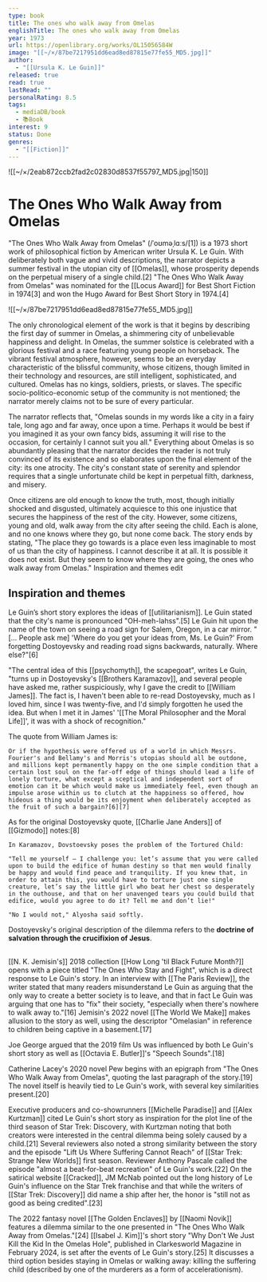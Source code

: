 ```yaml
---
type: book
title: The ones who walk away from Omelas
englishTitle: The ones who walk away from Omelas
year: 1973
url: https://openlibrary.org/works/OL15056584W
image: "[[~/×/87be7217951dd6ead8ed87815e77fe55_MD5.jpg]]"
author:
  - "[[Ursula K. Le Guin]]"
released: true
read: true
lastRead: ""
personalRating: 8.5
tags:
  - mediaDB/book
  - 📚Book
interest: 9
status: Done
genres:
  - "[[Fiction]]"
---
```


![[~/×/2eab872ccb2fad2c02830d8537f55797_MD5.jpg|150]]

# The Ones Who Walk Away from Omelas

"The Ones Who Walk Away from Omelas" (/ˈoʊməˌlɑːs/[1]) is a 1973 short work of philosophical fiction by American writer Ursula K. Le Guin. With deliberately both vague and vivid descriptions, the narrator depicts a summer festival in the utopian city of [[Omelas]], whose prosperity depends on the perpetual misery of a single child.[2] "The Ones Who Walk Away from Omelas" was nominated for the [[Locus Award]] for Best Short Fiction in 1974[3] and won the Hugo Award for Best Short Story in 1974.[4]

![[~/×/87be7217951dd6ead8ed87815e77fe55_MD5.jpg]]

The only chronological element of the work is that it begins by describing the first day of summer in Omelas, a shimmering city of unbelievable happiness and delight. In Omelas, the summer solstice is celebrated with a glorious festival and a race featuring young people on horseback. The vibrant festival atmosphere, however, seems to be an everyday characteristic of the blissful community, whose citizens, though limited in their technology and resources, are still intelligent, sophisticated, and cultured. Omelas has no kings, soldiers, priests, or slaves. The specific socio-politico-economic setup of the community is not mentioned; the narrator merely claims not to be sure of every particular.

The narrator reflects that, "Omelas sounds in my words like a city in a fairy tale, long ago and far away, once upon a time. Perhaps it would be best if you imagined it as your own fancy bids, assuming it will rise to the occasion, for certainly I cannot suit you all." Everything about Omelas is so abundantly pleasing that the narrator decides the reader is not truly convinced of its existence and so elaborates upon the final element of the city: its one atrocity. The city's constant state of serenity and splendor requires that a single unfortunate child be kept in perpetual filth, darkness, and misery.

Once citizens are old enough to know the truth, most, though initially shocked and disgusted, ultimately acquiesce to this one injustice that secures the happiness of the rest of the city. However, some citizens, young and old, walk away from the city after seeing the child. Each is alone, and no one knows where they go, but none come back. The story ends by stating, "The place they go towards is a place even less imaginable to most of us than the city of happiness. I cannot describe it at all. It is possible it does not exist. But they seem to know where they are going, the ones who walk away from Omelas."
Inspiration and themes
edit

## Inspiration and themes

Le Guin’s short story explores the ideas of [[utilitarianism]]. Le Guin stated that the city's name is pronounced "OH-meh-lahss".[5] Le Guin hit upon the name of the town on seeing a road sign for Salem, Oregon, in a car mirror. "[… People ask me] 'Where do you get your ideas from, Ms. Le Guin?' From forgetting Dostoyevsky and reading road signs backwards, naturally. Where else?"[6]

"The central idea of this [[psychomyth]], the scapegoat", writes Le Guin, "turns up in Dostoyevsky's [[Brothers Karamazov]], and several people have asked me, rather suspiciously, why I gave the credit to [[William James]]. The fact is, I haven't been able to re-read Dostoyevsky, much as I loved him, since I was twenty-five, and I'd simply forgotten he used the idea. But when I met it in James' '[[The Moral Philosopher and the Moral Life]]', it was with a shock of recognition."

The quote from William James is:

    Or if the hypothesis were offered us of a world in which Messrs. Fourier's and Bellamy's and Morris's utopias should all be outdone, and millions kept permanently happy on the one simple condition that a certain lost soul on the far-off edge of things should lead a life of lonely torture, what except a sceptical and independent sort of emotion can it be which would make us immediately feel, even though an impulse arose within us to clutch at the happiness so offered, how hideous a thing would be its enjoyment when deliberately accepted as the fruit of such a bargain?[6][7]

As for the original Dostoyevsky quote, [[Charlie Jane Anders]] of [[Gizmodo]] notes:[8]

    In Karamazov, Dovstoevsky poses the problem of the Tortured Child:

    "Tell me yourself — I challenge you: let’s assume that you were called upon to build the edifice of human destiny so that men would finally be happy and would find peace and tranquility. If you knew that, in order to attain this, you would have to torture just one single creature, let’s say the little girl who beat her chest so desperately in the outhouse, and that on her unavenged tears you could build that edifice, would you agree to do it? Tell me and don’t lie!"

    "No I would not," Alyosha said softly.

Dostoyevsky's original description of the dilemma refers to the **doctrine of salvation through the crucifixion of Jesus**.



##

[[N. K. Jemisin's]] 2018 collection [[How Long 'til Black Future Month?]] opens with a piece titled "The Ones Who Stay and Fight", which is a direct response to Le Guin's story. In an interview with [[The Paris Review]], the writer stated that many readers misunderstand Le Guin as arguing that the only way to create a better society is to leave, and that in fact Le Guin was arguing that one has to "fix" their society, "especially when there's nowhere to walk away to."[16] Jemisin's 2022 novel [[The World We Make]] makes allusion to the story as well, using the descriptor "Omelasian" in reference to children being captive in a basement.[17]

Joe George argued that the 2019 film Us was influenced by both Le Guin's short story as well as [[Octavia E. Butler]]'s "Speech Sounds".[18]

Catherine Lacey's 2020 novel Pew begins with an epigraph from "The Ones Who Walk Away from Omelas", quoting the last paragraph of the story.[19] The novel itself is heavily tied to Le Guin's work, with several key similarities present.[20]

Executive producers and co-showrunners [[Michelle Paradise]] and [[Alex Kurtzman]] cited Le Guin's short story as inspiration for the plot line of the third season of Star Trek: Discovery, with Kurtzman noting that both creators were interested in the central dilemma being solely caused by a child.[21] 
Several reviewers also noted a strong similarity between the story and the episode "Lift Us Where Suffering Cannot Reach" of [[Star Trek: Strange New Worlds]] first season. Reviewer Anthony Pascale called the episode "almost a beat-for-beat recreation" of Le Guin's work.[22] On the satirical website [[Cracked]], JM McNab pointed out the long history of Le Guin's influence on the Star Trek franchise and that while the writers of [[Star Trek: Discovery]] did name a ship after her, the honor is "still not as good as being credited".[23]

The 2022 fantasy novel [[The Golden Enclaves]] by [[Naomi Novik]] features a dilemma similar to the one presented in "The Ones Who Walk Away from Omelas."[24] [[Isabel J. Kim]]'s short story "Why Don't We Just Kill the Kid In the Omelas Hole", published in Clarkesworld Magazine in February 2024, is set after the events of Le Guin's story.[25] It discusses a third option besides staying in Omelas or walking away: killing the suffering child (described by one of the murderers as a form of accelerationism). 